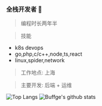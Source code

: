 ### 全栈开发者 👋
> 编程时长两年半
 
> 技能
  - k8s devops
  - go,php,c/c++,node,ts,react
  - linux,spider,network
> 工作地点: 上海

> 主要开发: 后端 + 运维

![Top Langs](https://github-readme-stats.buffge.vercel.app/api/top-langs/?username=buffge&hide=html,tsql&count_private=true)
![Buffge's github stats](https://github-readme-stats.buffge.vercel.app/api?username=buffge&count_private=true&show_icons=true)
